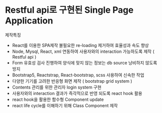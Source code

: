 # Restful api로 구현된 Single Page Application
  제작특징   
- React를 이용한 SPA제작 불필요한 re-loading 제거하여 효율성과 속도 향상
- Node, Mysql, React, xml 연동하여 사용자와의 interaction 가능하도록 제작 ( Restful api ) 
- Form 유효성 검사 진행하여 양식에 맞지 않는 정보는 db source 낭비하지 않도록 방지
- Bootstrap5, Reactstrap, React-bootstrap, scss 사용하여 신속한 작업
- 다양한 기기를 고려한 반응형 화면 제작 ( bootstrap grid system )
- Contents 관리를 위한 관리자 login system 구현
- 사용자와의 interaction 결과가 즉각적으로 반영 되도록 react hook 활용
- react hook을 활용한 함수형 Component update
- react life cycle를 이해하기 위해 Class Component 제작 
